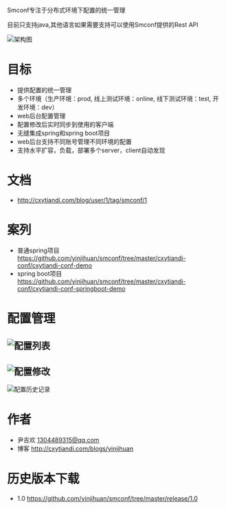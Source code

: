 Smconf专注于分布式环境下配置的统一管理

目前只支持java,其他语言如果需要支持可以使用Smconf提供的Rest API

![架构图](https://github.com/yinjihuan/smconf/blob/master/images/jiagou.png) 

# 目标
- 提供配置的统一管理
- 多个环境（生产环境：prod, 线上测试环境：online, 线下测试环境：test, 开发环境：dev）
- web后台配置管理
- 配置修改后实时同步到使用的客户端
- 无缝集成spring和spring boot项目
- web后台支持不同账号管理不同环境的配置
- 支持水平扩容，负载，部署多个server，client自动发现
# 文档
- http://cxytiandi.com/blog/user/1/tag/smconf/1

# 案列
- 普通spring项目 https://github.com/yinjihuan/smconf/tree/master/cxytiandi-conf/cxytiandi-conf-demo
- spring boot项目 https://github.com/yinjihuan/smconf/tree/master/cxytiandi-conf/cxytiandi-conf-springboot-demo

# 配置管理
![配置列表](https://github.com/yinjihuan/smconf/blob/master/images/home.png) 
 --
![配置修改](https://github.com/yinjihuan/smconf/blob/master/images/update.png) 
 --
![配置历史记录](https://github.com/yinjihuan/smconf/blob/master/images/history.png) 
# 作者
- 尹吉欢 1304489315@qq.com
- 博客 http://cxytiandi.com/blogs/yinjihuan

# 历史版本下载
- 1.0 https://github.com/yinjihuan/smconf/tree/master/release/1.0
